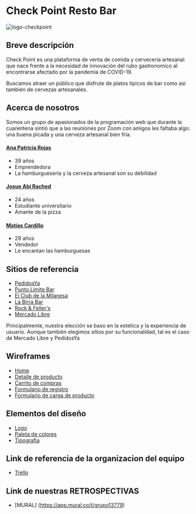 # Check Point Resto Bar

![logo-checkpoint](/logo/logo.png)

## Breve descripción
Check Point es una plataforma de venta de comida y cervecería artesanal que nace frente a la necesidad de innovación del rubo gastronomico al encontrarse afectado por la pandemia de COVID-19.

Buscamos atraer un público que disfrute de platos típicos de bar como así también de cervezas artesanales.


## Acerca de nosotros
Somos un grupo de apasionados de la programación web que durante la cuarentena sintió que a las reuniones por Zoom con amigos les faltaba algo: una buena picada y una cerveza artesanal bien fría.

#### [Ana Patricia Rojas](https://github.com/AnytaPato)
- 39 años
- Emprendedora
- La hamburguesería y la cerveza artesanal son su debilidad


#### [Josue Abi Rached](https://github.com/JSabirached)
- 24 años
- Estudiante universitario 
- Amante de la pizza

#### [Matías Cardillo](https://github.com/matss91)
- 29 años
- Vendedor
- Le encantan las hamburguesas


## Sitios de referencia
- [PedidosYa](https://www.pedidosya.com.ar)
- [Punto Limite Bar](https://www.puntolimitebar.com)
- [El Club de la Milanesa](https://www.elclubdelamilanesa.com)
- [La Birra Bar](https://www.labirrabar.com)
- [Rock & Feller's](https://www.rockandfellers.com.ar)
- [Mercado Libre](https://www.mercadolibre.com.ar)

Principalmente, nuestra elección se baso en la estetica y la experiencia de usuario. Aunque también elegimos sitios por su funcionalidad, tal es el caso de Mercado Libre y PedidosYa


## Wireframes
- [Home](https://github.com/JSabirached/Grupo_1_CheckPoint/blob/master/wireframes/wireframe-home/wireframe-home.png)
- [Detalle de producto](https://github.com/JSabirached/Grupo_1_CheckPoint/blob/master/wireframes/wireframe-detalles/resto-destopk.png)
- [Carrito de compras](https://github.com/JSabirached/Grupo_1_CheckPoint/blob/master/wireframes/carrito-de-compras/carrito-de-compras-desktop.png)
- [Formulario de registro](https://github.com/JSabirached/Grupo_1_CheckPoint/blob/master/wireframes/wireframe-registro/desktop.png)
- [Formulario de carga de producto](https://github.com/JSabirached/Grupo_1_CheckPoint/blob/master/wireframes/wireframe-admin/agregarplatoescritorio.png)

## Elementos del diseño
- [Logo](https://github.com/JSabirached/Grupo_1_CheckPoint/blob/master/design/logo.png)
- [Paleta de colores](https://colorhunt.co/palette/253094)
- [Tipografía](https://fonts.google.com/specimen/Architects+Daughter?selection.family=Lato|Montserrat|Open+Sans|Raleway&sidebar=&query=in&preview.text=%20check%20point%20%20todas%20%20%20%20%20pasta%20fresca&preview.text_type=custom&sidebar.open=true)

## Link de referencia de la organizacion del equipo
- [Trello](https://trello.com/b/KcVtDfjU/grupo-1-check-point)

## Link de nuestras RETROSPECTIVAS
- [MURAL] (https://app.mural.co/t/grupo13779)